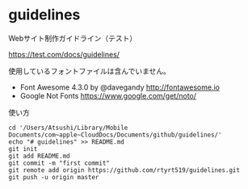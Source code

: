 # guidelines

Webサイト制作ガイドライン（テスト）

https://test.com/docs/guidelines/

使用しているフォントファイルは含んでいません。

- Font Awesome 4.3.0 by @davegandy http://fontawesome.io
- Google Not Fonts https://www.google.com/get/noto/

使い方
```
cd '/Users/Atsushi/Library/Mobile Documents/com~apple~CloudDocs/Documents/github/guidelines/'
echo "# guidelines" >> README.md
git init
git add README.md
git commit -m "first commit"
git remote add origin https://github.com/rtyrt519/guidelines.git
git push -u origin master
```
